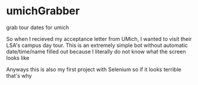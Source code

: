 # umichGrabber
grab tour dates for umich

So when I recieved my acceptance letter from UMich, I wanted to visit their LSA's campus day tour. 
This is an extremely simple bot without automatic date/time/name filled out because I literally do not know what the screen looks like

Anyways this is also my first project with Selenium so if it looks terrible that's why
